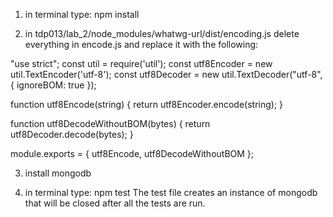 1. in terminal type: npm install

2. in tdp013/lab_2/node_modules/whatwg-url/dist/encoding.js 
delete everything in encode.js and replace it with the following:


"use strict";
const util = require('util');
const utf8Encoder = new util.TextEncoder('utf-8');
const utf8Decoder = new util.TextDecoder("utf-8", { ignoreBOM: true });

function utf8Encode(string) {
  return utf8Encoder.encode(string);
}

function utf8DecodeWithoutBOM(bytes) {
  return utf8Decoder.decode(bytes);
}

module.exports = {
  utf8Encode,
  utf8DecodeWithoutBOM
};


3. install mongodb

4. in  terminal type: npm test
The test file creates an instance of mongodb that will be closed 
after all the tests are run.
